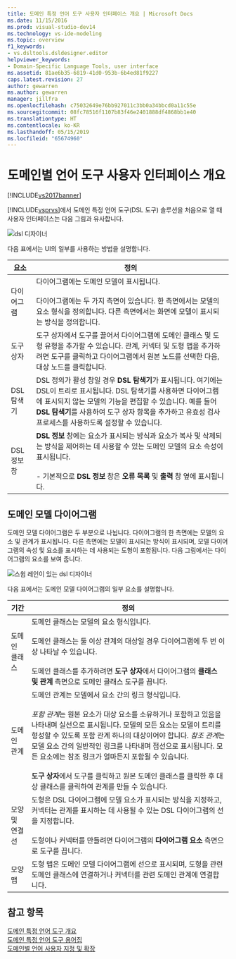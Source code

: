 ```yaml
---
title: 도메인 특정 언어 도구 사용자 인터페이스 개요 | Microsoft Docs
ms.date: 11/15/2016
ms.prod: visual-studio-dev14
ms.technology: vs-ide-modeling
ms.topic: overview
f1_keywords:
- vs.dsltools.dsldesigner.editor
helpviewer_keywords:
- Domain-Specific Language Tools, user interface
ms.assetid: 81ae6b35-6819-41d0-953b-6b4ed81f9227
caps.latest.revision: 27
author: gewarren
ms.author: gewarren
manager: jillfra
ms.openlocfilehash: c75032649e76bb927011c3bb0a34bbcd0a11c55e
ms.sourcegitcommit: 08fc78516f1107b83f46e2401888df4868bb1e40
ms.translationtype: HT
ms.contentlocale: ko-KR
ms.lasthandoff: 05/15/2019
ms.locfileid: "65674960"
---
```

# <a name="overview-of-the-domain-specific-language-tools-user-interface"></a>도메인별 언어 도구 사용자 인터페이스 개요
[!INCLUDE[vs2017banner](../includes/vs2017banner.md)]

[!INCLUDE[vsprvs](../includes/vsprvs-md.md)]에서 도메인 특정 언어 도구(DSL 도구) 솔루션을 처음으로 열 때 사용자 인터페이스는 다음 그림과 유사합니다.  
  
 ![dsl 디자이너](../modeling/media/dsl-designer.png "dsl_designer")  
  
 다음 표에서는 UI의 일부를 사용하는 방법을 설명합니다.  
  
|**요소**|**정의**|  
|-----------------|--------------------|  
|다이어그램|다이어그램에는 도메인 모델이 표시됩니다.<br /><br /> 다이어그램에는 두 가지 측면이 있습니다. 한 측면에서는 모델의 요소 형식을 정의합니다. 다른 측면에서는 화면에 모델이 표시되는 방식을 정의합니다.|  
|도구 상자|도구 상자에서 도구를 끌어서 다이어그램에 도메인 클래스 및 도형 유형을 추가할 수 있습니다. 관계, 커넥터 및 도형 맵을 추가하려면 도구를 클릭하고 다이어그램에서 원본 노드를 선택한 다음, 대상 노드를 클릭합니다.|  
|DSL 탐색기|DSL 정의가 활성 창일 경우 **DSL 탐색기**가 표시됩니다. 여기에는 DSL이 트리로 표시됩니다. DSL 탐색기를 사용하면 다이어그램에 표시되지 않는 모델의 기능을 편집할 수 있습니다. 예를 들어 **DSL 탐색기**를 사용하여 도구 상자 항목을 추가하고 유효성 검사 프로세스를 사용하도록 설정할 수 있습니다.|  
|DSL 정보 창|**DSL 정보** 창에는 요소가 표시되는 방식과 요소가 복사 및 삭제되는 방식을 제어하는 데 사용할 수 있는 도메인 모델의 요소 속성이 표시됩니다.<br /><br /> -   기본적으로 **DSL 정보** 창은 **오류 목록** 및 **출력** 창 옆에 표시됩니다.|  
  
## <a name="the-domain-model-diagram"></a>도메인 모델 다이어그램  
 도메인 모델 다이어그램은 두 부분으로 나뉩니다. 다이어그램의 한 측면에는 모델의 요소 및 관계가 표시됩니다. 다른 측면에는 모델이 표시되는 방식이 표시되며, 모델 다이어그램의 속성 및 요소를 표시하는 데 사용되는 도형이 포함됩니다. 다음 그림에서는 다이어그램의 요소를 보여 줍니다.  
  
 ![스윔 레인이 있는 dsl 디자이너](../modeling/media/dsl-desinger.png "dsl_desinger")  
  
 다음 표에서는 도메인 모델 다이어그램의 일부 요소를 설명합니다.  
  
|**기간**|**정의**|  
|--------------|--------------------|  
|도메인 클래스|도메인 클래스는 모델의 요소 형식입니다.<br /><br /> 도메인 클래스는 둘 이상 관계의 대상일 경우 다이어그램에 두 번 이상 나타날 수 있습니다.<br /><br /> 도메인 클래스를 추가하려면 **도구 상자**에서 다이어그램의 **클래스 및 관계** 측면으로 도메인 클래스 도구를 끕니다.|  
|도메인 관계|도메인 관계는 모델에서 요소 간의 링크 형식입니다.<br /><br /> *포함 관계*는 원본 요소가 대상 요소를 소유하거나 포함하고 있음을 나타내며 실선으로 표시됩니다. 모델의 모든 요소는 모델이 트리를 형성할 수 있도록 포함 관계 하나의 대상이어야 합니다. *참조 관계*는 모델 요소 간의 일반적인 링크를 나타내며 점선으로 표시됩니다. 모든 요소에는 참조 링크가 얼마든지 포함될 수 있습니다.<br /><br /> **도구 상자**에서 도구를 클릭하고 원본 도메인 클래스를 클릭한 후 대상 클래스를 클릭하여 관계를 만들 수 있습니다.|  
|모양 및 연결선|도형은 DSL 다이어그램에 모델 요소가 표시되는 방식을 지정하고, 커넥터는 관계를 표시하는 데 사용될 수 있는 DSL 다이어그램의 선을 지정합니다.<br /><br /> 도형이나 커넥터를 만들려면 다이어그램의 **다이어그램 요소** 측면으로 도구를 끕니다.|  
|모양 맵|도형 맵은 도메인 모델 다이어그램에 선으로 표시되며, 도형을 관련 도메인 클래스에 연결하거나 커넥터를 관련 도메인 관계에 연결합니다.|  
  
## <a name="see-also"></a>참고 항목  
 [도메인 특정 언어 도구 개요](../modeling/overview-of-domain-specific-language-tools.md)   
 [도메인 특정 언어 도구 용어집](https://msdn.microsoft.com/ca5e84cb-a315-465c-be24-76aa3df276aa)   
 [도메인별 언어 사용자 지정 및 확장](../modeling/customizing-and-extending-a-domain-specific-language.md)
